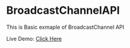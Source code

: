 # BroadcastChannelAPI

This is Basic exmaple of BroadcastChannel API 

Live Demo: <a href="https://hemant-bhat.github.io/BroadcastChannelAPI/">Click Here</a>

